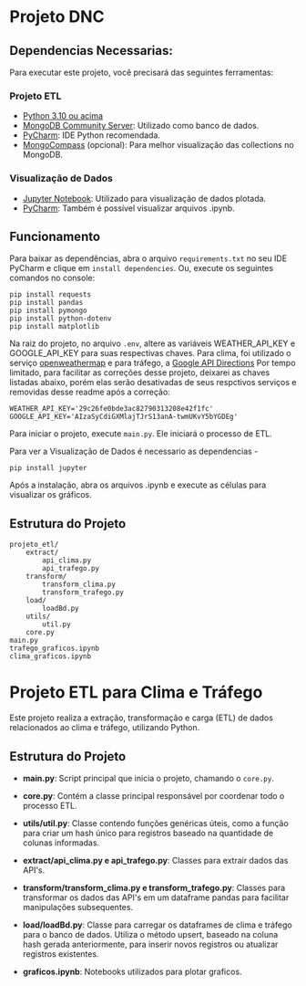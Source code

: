# Projeto DNC

## Dependencias Necessarias:
Para executar este projeto, você precisará das seguintes ferramentas:
### Projeto ETL
- [Python 3.10 ou acima](https://www.python.org/downloads/release/python-3100/)
- [MongoDB Community Server](https://www.mongodb.com/try/download/community): Utilizado como banco de dados.
- [PyCharm](https://www.jetbrains.com/pt-br/pycharm/): IDE Python recomendada.
- [MongoCompass](https://www.mongodb.com/pt-br/products/tools/compass) (opcional): Para melhor visualização das collections no MongoDB.
### Visualização de Dados
- [Jupyter Notebook](https://jupyter.org/): Utilizado para visualização de dados plotada.
- [PyCharm](https://www.jetbrains.com/pt-br/pycharm/): Também é possível visualizar arquivos .ipynb.

## Funcionamento

Para baixar as dependências, abra o arquivo `requirements.txt` no seu IDE PyCharm e clique em `install dependencies`. Ou, execute os seguintes comandos no console:
```plaintext
pip install requests
pip install pandas
pip install pymongo
pip install python-dotenv
pip install matplotlib
```
Na raiz do projeto, no arquivo `.env`, altere as variáveis WEATHER_API_KEY e GOOGLE_API_KEY para suas respectivas chaves. Para clima, foi utilizado o serviço  [openweathermap](https://openweathermap.org/api) e para tráfego, a [Google API Directions](https://developers.google.com/maps/documentation/directions/overview?hl=pt-br)
Por tempo limitado, para facilitar as correções desse projeto, deixarei as chaves listadas abaixo, porém elas serão desativadas de seus respctivos serviços e removidas desse readme após a correção:
```plaintext
WEATHER_API_KEY='29c26fe0bde3ac82790313208e42f1fc'
GOOGLE_API_KEY='AIzaSyCdiGXMlajTJrS13anA-twmUKvY5bYGDEg'

```
Para iniciar o projeto, execute `main.py`. Ele iniciará o processo de ETL.

Para ver a Visualização de Dados é necessario as dependencias -
```plaintext
pip install jupyter
```
Após a instalação, abra os arquivos .ipynb e execute as células para visualizar os gráficos.


## Estrutura do Projeto

```plaintext
projeto_etl/
    extract/
        api_clima.py
        api_trafego.py
    transform/
        transform_clima.py
        transform_trafego.py
    load/
        loadBd.py
    utils/
        util.py
    core.py
main.py
trafego_graficos.ipynb
clima_graficos.ipynb

```

# Projeto ETL para Clima e Tráfego

Este projeto realiza a extração, transformação e carga (ETL) de dados relacionados ao clima e tráfego, utilizando Python.

## Estrutura do Projeto

- **main.py**: Script principal que inicia o projeto, chamando o `core.py`.

- **core.py**: Contém a classe principal responsável por coordenar todo o processo ETL.

- **utils/util.py**: Classe contendo funções genéricas úteis, como a função para criar um hash único para registros baseado na quantidade de colunas informadas.

- **extract/api_clima.py e api_trafego.py**: Classes para extrair dados das API's.

- **transform/transform_clima.py e transform_trafego.py**: Classes para transformar os dados das API's em um dataframe pandas para facilitar manipulações subsequentes.

- **load/loadBd.py**: Classe para carregar os dataframes de clima e tráfego para o banco de dados. Utiliza o método upsert, baseado na coluna hash gerada anteriormente, para inserir novos registros ou atualizar registros existentes.

- **graficos.ipynb**: Notebooks utilizados para plotar graficos. 




